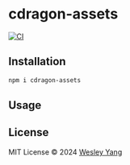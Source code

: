 # cdragon-assets

[![CI](https://github.com/wesleyel/cdragon-assets/actions/workflows/ci.yml/badge.svg)](https://github.com/wesleyel/cdragon-assets/actions/workflows/ci.yml)

## Installation

```bash
npm i cdragon-assets
```

## Usage

## License

MIT License © 2024 [Wesley Yang](https://github.com/wesleyel)
